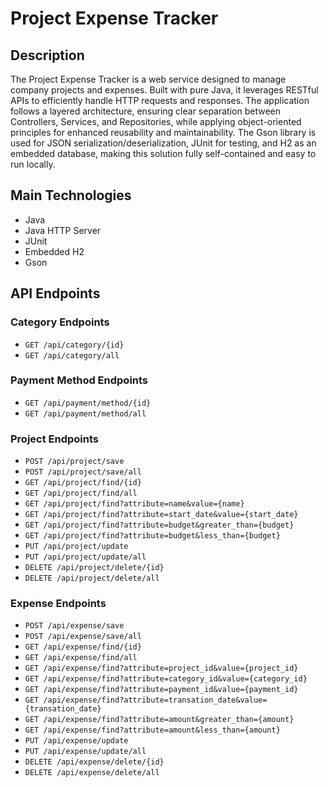 # Project Expense Tracker

## Description

The Project Expense Tracker is a web service designed to manage company projects and expenses. 
Built with pure Java, it leverages RESTful APIs to efficiently handle HTTP requests and responses. The application follows a layered architecture, ensuring clear separation between Controllers, Services, and Repositories, while applying object-oriented principles for enhanced reusability and maintainability. 
The Gson library is used for JSON serialization/deserialization, JUnit for testing, and H2 as an embedded database, making this solution fully self-contained and easy to run locally.

## Main Technologies

- Java
- Java HTTP Server
- JUnit
- Embedded H2
- Gson

## API Endpoints

### Category Endpoints

  - `GET /api/category/{id}`
  - `GET /api/category/all`

### Payment Method Endpoints

  - `GET /api/payment/method/{id}`
  - `GET /api/payment/method/all`

### Project Endpoints

  - `POST /api/project/save`
  - `POST /api/project/save/all`
  - `GET /api/project/find/{id}`
  - `GET /api/project/find/all`
  - `GET /api/project/find?attribute=name&value={name}`
  - `GET /api/project/find?attribute=start_date&value={start_date}`
  - `GET /api/project/find?attribute=budget&greater_than={budget}`
  - `GET /api/project/find?attribute=budget&less_than={budget}`
  - `PUT /api/project/update`
  - `PUT /api/project/update/all`
  - `DELETE /api/project/delete/{id}`
  - `DELETE /api/project/delete/all`

### Expense Endpoints

  - `POST /api/expense/save`
  - `POST /api/expense/save/all`
  - `GET /api/expense/find/{id}`
  - `GET /api/expense/find/all`
  - `GET /api/expense/find?attribute=project_id&value={project_id}`
  - `GET /api/expense/find?attribute=category_id&value={category_id}`
  - `GET /api/expense/find?attribute=payment_id&value={payment_id}`
  - `GET /api/expense/find?attribute=transation_date&value={transation_date}`
  - `GET /api/expense/find?attribute=amount&greater_than={amount}`
  - `GET /api/expense/find?attribute=amount&less_than={amount}`
  - `PUT /api/expense/update`
  - `PUT /api/expense/update/all`
  - `DELETE /api/expense/delete/{id}`
  - `DELETE /api/expense/delete/all`





